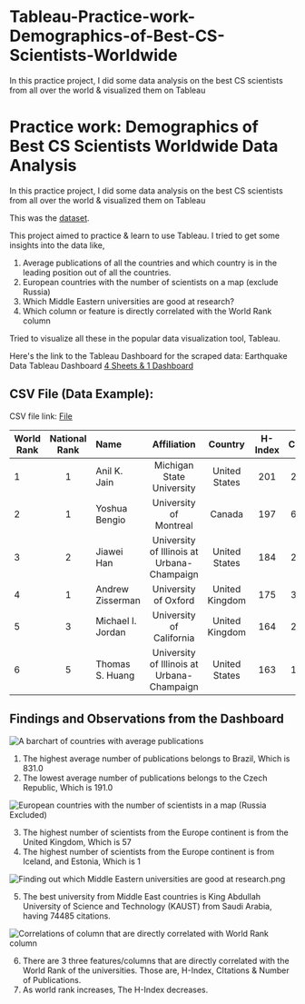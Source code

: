 # Tableau-Practice-work-Demographics-of-Best-CS-Scientists-Worldwide
In this practice project, I did some data analysis on the best CS scientists from all over the world & visualized them on Tableau 


# Practice work: Demographics of Best CS Scientists Worldwide Data Analysis
In this practice project, I did some data analysis on the best CS scientists from all over the world & visualized them on Tableau 

This was the [dataset](https://github.com/RezuwanHassan262/Tableau-Practice-work-Demographics-of-Best-CS-Scientists-Worldwide/blob/main/best_cs_scientist_details.csv).

This project aimed to practice & learn to use Tableau. I tried to get some insights into the data like,

1. Average publications of all the countries and which country is in the leading position out of all the countries.
2. European countries with the number of scientists on a map (exclude Russia)
3. Which Middle Eastern universities are good at research?
4. Which column or feature is directly correlated with the World Rank column

Tried to visualize all these in the popular data visualization tool, Tableau.


Here's the link to the Tableau Dashboard for the scraped data: Earthquake Data Tableau Dashboard [4 Sheets & 1 Dashboard](https://public.tableau.com/app/profile/md.reuzwan.hassan/viz/PracticeworkDemographicsofBestCSScientistsWorldwide/DemographicsofBestCSScientistsWorldwide)


## CSV File (Data Example):

CSV file link: [File](https://github.com/RezuwanHassan262/Last-100-plus-years-Earthquake-Data-Analysis/blob/main/EarthquakeData.csv)

| World Rank    | National Rank  | Name              |  Affiliation  | Country	   | H-Index  | Citations | #DBLP  |
| ------------- |:--------------:|:------------------|:-----------:|:------------:|:-------------:|:-------------:|:----------:|	
| 1             | 1	             | Anil K. Jain      | Michigan State University	 | United States     | 201          |	247416	      | 867   |
| 2             | 1	             | Yoshua Bengio     | University of Montreal	   | Canada          | 197          |	637950         | 715           |
| 3             | 2              | Jiawei Han        | University of Illinois at Urbana-Champaign	       | United States        | 184	        | 205519	        | 993	|
| 4	            | 1	             | Andrew Zisserman  | University of Oxford	     | United Kingdom        | 175	      | 301948	      |596	|
| 5             | 3	             | Michael I. Jordan | University of California	 | United Kingdom        | 164          | 201905          | 612|
| 6             | 5	             | Thomas S. Huang   | University of Illinois at Urbana-Champaign         | United States         | 163          | 118676          | 1068 |

## Findings and Observations from the Dashboard

![A barchart of countries with average publications](https://raw.githubusercontent.com/RezuwanHassan262/Tableau-Practice-work-Demographics-of-Best-CS-Scientists-Worldwide/main/A%20barchart%20of%20countries%20with%20average%20publications.png)

1. The highest average number of publications belongs to Brazil, Which is 831.0
2. The lowest average number of publications belongs to the Czech Republic, Which is 191.0


![European countries with the number of scientists in a map (Russia Excluded)](https://raw.githubusercontent.com/RezuwanHassan262/Tableau-Practice-work-Demographics-of-Best-CS-Scientists-Worldwide/main/European%20countries%20with%20the%20number%20of%20scientists%20in%20a%20map%20(Russia%20Excluded).png)

3. The highest number of scientists from the Europe continent is from the United Kingdom, Which is 57
4. The highest number of scientists from the Europe continent is from Iceland, and Estonia, Which is 1


![Finding out which Middle Eastern universities are good at research.png](https://raw.githubusercontent.com/RezuwanHassan262/Tableau-Practice-work-Demographics-of-Best-CS-Scientists-Worldwide/main/Finding%20out%20which%20Middle%20Eastern%20universities%20are%20good%20at%20research.png)

5. The best university from Middle East countries is King Abdullah University of Science and Technology (KAUST) from Saudi Arabia, having 74485 citations.


![Correlations of column that are directly correlated with World Rank column](https://raw.githubusercontent.com/RezuwanHassan262/Tableau-Practice-work-Demographics-of-Best-CS-Scientists-Worldwide/main/Correlations%20of%20column%20that%20are%20directly%20correlated%20with%20World%20Rank%20column.png)

6. There are 3 three features/columns that are directly correlated with the World Rank of the universities. Those are, H-Index, CItations & Number of Publications.
7. As world rank increases, The H-Index decreases.

